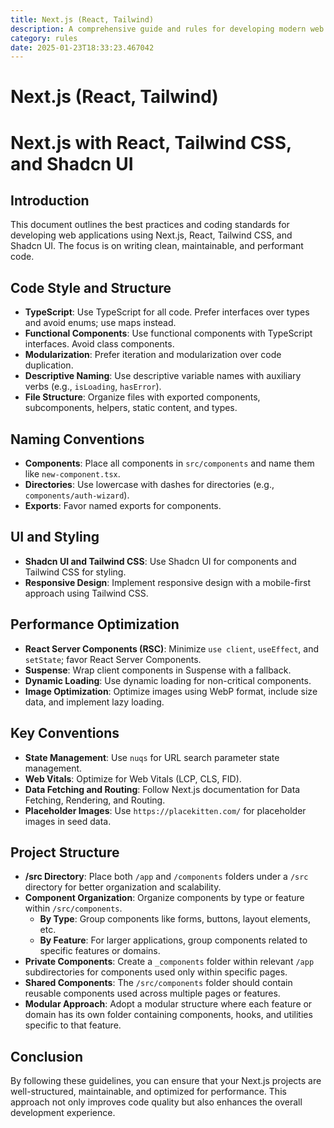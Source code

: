 ```yaml
---
title: Next.js (React, Tailwind)
description: A comprehensive guide and rules for developing modern web applications using Next.js, React, Tailwind CSS, and Shadcn UI. This setup emphasizes TypeScript, functional programming, and performance optimization.
category: rules
date: 2025-01-23T18:33:23.467042
---
```



# Next.js (React, Tailwind)

# Next.js with React, Tailwind CSS, and Shadcn UI

## Introduction
This document outlines the best practices and coding standards for developing web applications using Next.js, React, Tailwind CSS, and Shadcn UI. The focus is on writing clean, maintainable, and performant code.

## Code Style and Structure
- **TypeScript**: Use TypeScript for all code. Prefer interfaces over types and avoid enums; use maps instead.
- **Functional Components**: Use functional components with TypeScript interfaces. Avoid class components.
- **Modularization**: Prefer iteration and modularization over code duplication.
- **Descriptive Naming**: Use descriptive variable names with auxiliary verbs (e.g., `isLoading`, `hasError`).
- **File Structure**: Organize files with exported components, subcomponents, helpers, static content, and types.

## Naming Conventions
- **Components**: Place all components in `src/components` and name them like `new-component.tsx`.
- **Directories**: Use lowercase with dashes for directories (e.g., `components/auth-wizard`).
- **Exports**: Favor named exports for components.

## UI and Styling
- **Shadcn UI and Tailwind CSS**: Use Shadcn UI for components and Tailwind CSS for styling.
- **Responsive Design**: Implement responsive design with a mobile-first approach using Tailwind CSS.

## Performance Optimization
- **React Server Components (RSC)**: Minimize `use client`, `useEffect`, and `setState`; favor React Server Components.
- **Suspense**: Wrap client components in Suspense with a fallback.
- **Dynamic Loading**: Use dynamic loading for non-critical components.
- **Image Optimization**: Optimize images using WebP format, include size data, and implement lazy loading.

## Key Conventions
- **State Management**: Use `nuqs` for URL search parameter state management.
- **Web Vitals**: Optimize for Web Vitals (LCP, CLS, FID).
- **Data Fetching and Routing**: Follow Next.js documentation for Data Fetching, Rendering, and Routing.
- **Placeholder Images**: Use `https://placekitten.com/` for placeholder images in seed data.

## Project Structure
- **/src Directory**: Place both `/app` and `/components` folders under a `/src` directory for better organization and scalability.
- **Component Organization**: Organize components by type or feature within `/src/components`.
  - **By Type**: Group components like forms, buttons, layout elements, etc.
  - **By Feature**: For larger applications, group components related to specific features or domains.
- **Private Components**: Create a `_components` folder within relevant `/app` subdirectories for components used only within specific pages.
- **Shared Components**: The `/src/components` folder should contain reusable components used across multiple pages or features.
- **Modular Approach**: Adopt a modular structure where each feature or domain has its own folder containing components, hooks, and utilities specific to that feature.

## Conclusion
By following these guidelines, you can ensure that your Next.js projects are well-structured, maintainable, and optimized for performance. This approach not only improves code quality but also enhances the overall development experience.
